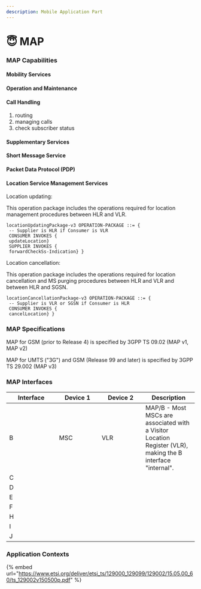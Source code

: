 ```yaml
---
description: Mobile Application Part
---
```


# 😇 MAP

### MAP Capabilities

#### Mobility Services

#### Operation and Maintenance

#### Call Handling

1. routing
2. managing calls
3. check subscriber status

#### Supplementary Services

#### Short Message Service

#### Packet Data Protocol (PDP)

#### Location Service Management Services

Location updating:

This operation package includes the operations required for location management procedures between HLR and VLR.

```ssml
locationUpdatingPackage-v3 OPERATION-PACKAGE ::= {
 -- Supplier is HLR if Consumer is VLR
 CONSUMER INVOKES {
 updateLocation}
 SUPPLIER INVOKES {
 forwardCheckSs-Indication} } 
```

Location cancellation:

This operation package includes the operations required for location cancellation and MS purging procedures between HLR and VLR and between HLR and SGSN.

```
locationCancellationPackage-v3 OPERATION-PACKAGE ::= {
 -- Supplier is VLR or SGSN if Consumer is HLR
 CONSUMER INVOKES {
 cancelLocation} }
```

### MAP Specifications

MAP for GSM (prior to Release 4) is specified by 3GPP TS 09.02 (MAP v1, MAP v2)&#x20;

MAP for UMTS ("3G") and GSM (Release 99 and later) is specified by 3GPP TS 29.002 (MAP v3)

### MAP Interfaces

<table><thead><tr><th width="117.33333333333331">Interface</th><th width="98">Device 1</th><th width="101">Device 2</th><th>Description</th></tr></thead><tbody><tr><td>B</td><td>MSC</td><td>VLR</td><td>MAP/B - Most MSCs are associated with a Visitor Location Register (VLR), making the B interface "internal".</td></tr><tr><td>C</td><td></td><td></td><td></td></tr><tr><td>D</td><td></td><td></td><td></td></tr><tr><td>E</td><td></td><td></td><td></td></tr><tr><td>F</td><td></td><td></td><td></td></tr><tr><td>H</td><td></td><td></td><td></td></tr><tr><td>I</td><td></td><td></td><td></td></tr><tr><td>J</td><td></td><td></td><td></td></tr></tbody></table>

### Application Contexts

{% embed url="https://www.etsi.org/deliver/etsi_ts/129000_129099/129002/15.05.00_60/ts_129002v150500p.pdf" %}
